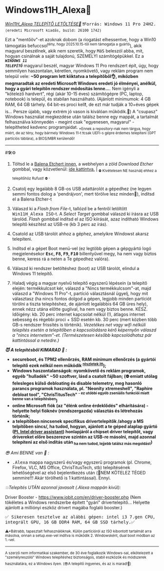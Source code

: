 # Windows11H_Alexa🛟
<a href="https://drive.google.com/drive/folders/1PjNjLoUtQdGAW1A2i_0EOtZBQQqCw1Ox?usp=drive_link">*Win11H_Alexa TELEPÍTŐ LETÖLTÉSE🎯*</a> <tt>❗Forrás: Windows 11 Pro 24H2.<sup>(eredeti Microsoft kiadás, build: 26100 1742)</sup></tt>

Ezt a "mentőöv"-et azoknak dobom (a riogatást elhessentve, hogy a Win10 támogatás befuccsol<sup>tény, hogy 2025.10.15-től nem támogatja a gyártó</sup>), akik magyarul beszélnek, akik nem szeretik, hogy <tt>M</tt>á<tt>S</tt> beleszól abba, mit, hogyan csinálnak a saját tulajdonú, SZEMÉLYI számítógépükkel.
Ez a <CODE><b><i>WINDOWS 11 TELEPÍTŐ</i></b></CODE> magyarul beszél, magyar Windows 11 Pro rendszert épít, úgy, hogy semmilyen haszontalan, kéretlen, nyomkövető, vagy reklám program nem települ vele: <b>~50 program lett kiiktatva a telepítőből👌, miközben megmaradtak az eredeti Microsoft Windows eredeti jó élményei, anélkül, hogy a gyári telepítőn rendszer módosítás lenne...</b>. 
Nem igényli a "kötelező hardvert", régi (akár 10-15 éves) számítógépre (PC, laptop, notebook) is települ, és stabilan használható. (Ajánlott minimumok: 4 GB RAM, 64 GB tárhely. 64 bit-es proci kell❗, de ezt már tudják a 10+éves gépek is... Persze újabb, vagy extrém jó vason is kiválóan működik.🤗)
A "csupasz" Windows használat megkezdése után találsz benne egy mappát, a tartalmát felhasználva könnyedén - megint csak "egyenesen, magyarul" - telepítheted kedvenc programjaidat. <sub>*Ennek a repository-nak nem tárgya, hogy miért, de az tény, hogy bármely Windows 11-t ❗csak UEFI-s gépre érdemes telepíteni (GPT partíciós táblára), a BIOS/MBR kerülendő!</sub>

<hr>
#🛠️⚙️

1. Töltsd le a <a href="https://etcher.balena.io/">Balena Etchert innen</a>, a webhelyen a zöld *Download Etcher* gombbal, vagy közvetlenül: <a href="https://github.com/balena-io/etcher/releases/download/v2.1.0/balenaEtcher-2.1.0.Setup.exe">ide kattintva.</a> | <sub> ⛔ Kivételesen NE használj ehhez a telepítőhöz Rufust! ⛔ </sub>.

2. Csatolj egy legalább 8 GB-os USB adattárolót a gépedhez (ne legyen semmi fontos dolog a 'pendrájvon', mert törölve lesz minden🚩), indítsd el a Balena Etcher-t
   
3. Válaszd ki a *Flash from File*-t, tallózd be a fentről letöltött <tt>Win11H_Alexa ISO</tt>-t. A *Select Target* gombbal válaszd ki írásra az USB tárolód. *Flash* gombbal indítsd el az ISO kiírását, azaz indítható Windows telepítő készítést az USB-re (kb 3 perc az írás).
   
4. Csatold az USB tárolót ahhoz a géphez, amelyikre Windowst akarsz telepíteni.
   
5. Indítsd el a gépet Boot menü-vel (ez legtöbb gépen a gépgyártó logó megjelenésekor <b><tt>Esc</tt>, <tt>F8</tt>, <tt>F9</tt>, <tt>F10</tt></b> billentyűvel megy, ha nem vagy biztos benne, keress rá a neten a Te gépedhez valóra).
   
6. Válaszd ki rendszer betöltéshez (boot) az USB tárolót, elindul a Windows 11 telepítő.
    
7. Haladj végig a magyar nyelvű telepítő egyszerű lépésein (a telepítő elején: termékkulcsot kér, válaszd a "Nincs termékkulcsom"-at, majd válaszd a "Windows 11 Pro"-t, partíció választásnál ügyelj, hogy mit választasz (ha nincs fontos dolgod a gépen, legjobb minden partíciót törölni a tiszta telepítéshez, de ajánlott legalábbis 64 GB üres hely), ennek nézz utána előtte guglival, ha nem vagy biztos benne. KÉSZ.
   Időigény: kb. 20 perc internet kapcsolat nélkül (!), átlagos internet sebesség és régebbi proci + SSD esetén kb. 30 perc (mert közben több GB-s rendszer frissítés is történik). *Vezetékes net vagy wifi nélküli telepítés esetén a telepítőben a kapcsolódásra kérő képernyőn válaszd a "nincs internetem"-et. (Természetesen később kapcsolódhatsz pár kattintással a netedre.)*
   

  <b>

*😈 A telepítésből KIMARAD 💩 :*
     
- secureboot, és TPM2 ellenőrzés, RAM minimum ellenőrzés (a gyártói telepítő ezek nélkül nem működik <sup><a href="https://www.microsoft.com/hu-hu/windows/windows-11-specifications">részletek itt</a></sup>);
- Windows haszontalanságok: nyomkövető és reklám programok, egyéb "hulladék" ~50 szoftver, lásd a csatolt fájlban; (⛔ emiatt utólag felesleges külső debloating és disable telemetry, meg hasonló parancs programok használata, pl. "Neonity xtremeshell", "Raphire debloat tool", "ChrisTitusTech" <sup>- ez utóbbi egyéb zseniális funkciói miatt benne van a telepítésben</sup>)
- online Microsoft fiók (az "élénk online érdeklődés" elhárítására) - helyette helyi fióknév (rendszergazda) választás és létrehozás történik;
- a telepítőben nincsenek specifikus drivertelepítők /ahogy a MS telpítőben sincs/, ha tudod, hogyan, ajánlott a te géped alaplap gyártó (<a href="https://www.intel.com/content/www/us/en/support/detect.html?wapkw=intel%20driver%20and%20support%20assistant%20download">Pl. Intel driver assistant</a>) honlapjáról a chipset driver telepítőt, vagy drivereket előre beszerezve szintén az USB-re másolni, majd azonnal telepíteni az első indítás után<sub> ha nem tudod, lejjebb találsz más megoldást</sub>)
  </b>

*😎 Ami BENNE van 👀 :*
  
- <tt>.Alexa</tt> mappa nagyszerű és/vagy egyszerű programok (pl. Chrome, Firefox, VLC, MS Office, ChrisTitusTech, stb) telepítésének lehetőségével az első bejelentkezés után (🥳NEM KÖTELEZ TÉGED semmire!!! Akár törölhető is 1 kattintással).
Ennyi.

*💥Telepítés UTÁN azonnal javasolt (.Alexa mappán kívül):*

Driver Booster - https://www.iobit.com/en/driver-booster.php 
(Nem tökéletes a Windows rendszerbe épített "gyári" drivertelepítő... Helyette ajánlott a milliónyi eszköz drivert magába foglaló booster.)

<tt>✅ Sikeresen tesztelve az alábbi gépen: intel i3 7.gen CPU, integrált GPU, 16 GB DDR4 RAM, 64 GB SSD tárhely.✅</tt>

<sub>⚠*Bátrabb, tapasztalt felhasználóknak. Külön partícióról az ISO kibontott tartalmát arra másolva, onnan a setup.exe-vel indítva is működik 2. Windowsként, dual boot módban az 1.-vel.</sub>
<hr>

<sub>A szerző nem informatikai szakember, de 30 éve foglalkozik Windows-sal, elkötelezett a "személyreszóló" Windows telepítéshez biztonságos, stabil eszközök és módszerek használatára, ez a Windows ilyen.</sub>
<sub>(😎A telepítő ingyenes, és az is marad!💝)</sub>
